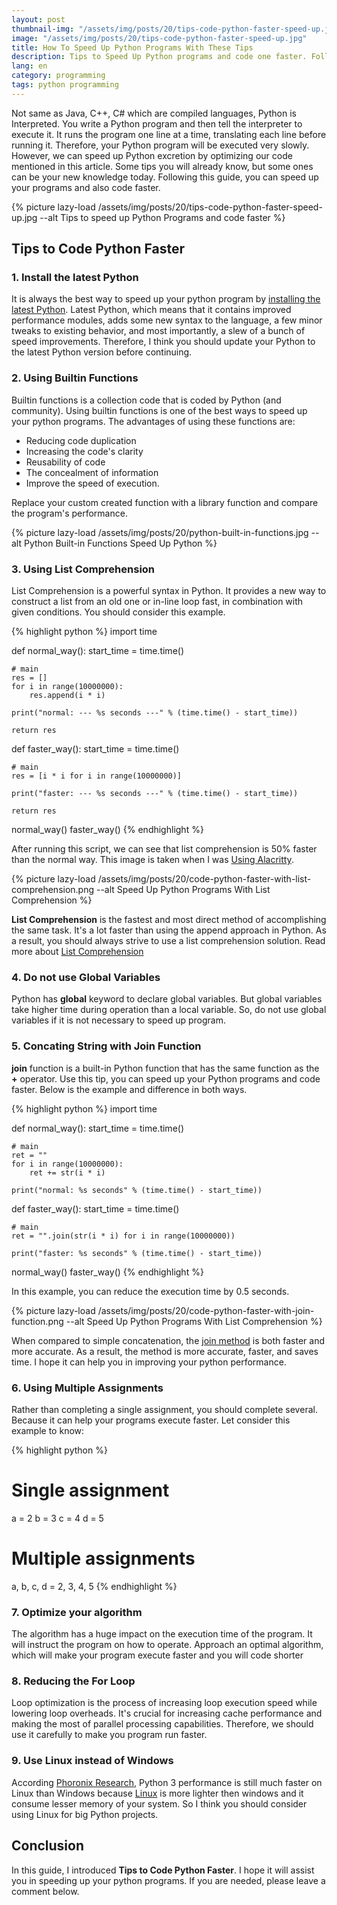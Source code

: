 ```yaml
---
layout: post
thumbnail-img: "/assets/img/posts/20/tips-code-python-faster-speed-up.jpg"
image: "/assets/img/posts/20/tips-code-python-faster-speed-up.jpg"
title: How To Speed Up Python Programs With These Tips
description: Tips to Speed Up Python programs and code one faster. Follow this guide, you can know some tips or tricks to improve performance. This is a step-by-step guide.
lang: en
category: programming
tags: python programming
---
```


Not same as Java, C++, C# which are compiled languages, Python is Interpreted. You write a Python program and then tell the interpreter to execute it. It runs the program one line at a time, translating each line before running it. Therefore, your Python program will be executed very slowly. However, we can speed up Python excretion by optimizing our code mentioned in this article. Some tips you will already know, but some ones can be your new knowledge today. Following this guide, you can speed up your programs and also code faster.

<div id="toc-post"></div>

{% picture lazy-load /assets/img/posts/20/tips-code-python-faster-speed-up.jpg --alt Tips to speed up Python Programs and code faster %} 

## Tips to Code Python Faster

### 1. Install the latest Python

It is always the best way to speed up your python program by [installing the latest Python](https://tgbao.me/install-python-ubuntu/). Latest Python, which means that it contains improved performance modules, adds some new syntax to the language, a few minor tweaks to existing behavior, and most importantly, a slew of a bunch of speed improvements. Therefore, I think you should update your Python to the latest Python version before continuing.

### 2. Using Builtin Functions

Builtin functions is a collection code that is coded by Python (and community). Using builtin functions is one of the best ways to speed up your python programs. The advantages of using these functions are:

- Reducing code duplication
- Increasing the code's clarity
- Reusability of code
- The concealment of information
- Improve the speed of execution.

Replace your custom created function with a library function and compare the program's performance.

{% picture lazy-load /assets/img/posts/20/python-built-in-functions.jpg --alt Python Built-in Functions Speed Up Python %} 

### 3. Using List Comprehension

List Comprehension is a powerful syntax in Python. It provides a new way to construct a list from an old one or in-line loop fast, in combination with given conditions. You should consider this example.

{% highlight python %}
import time


def normal_way():
    start_time = time.time()

    # main
    res = []
    for i in range(10000000):
        res.append(i * i)

    print("normal: --- %s seconds ---" % (time.time() - start_time))

    return res


def faster_way():
    start_time = time.time()

    # main
    res = [i * i for i in range(10000000)]

    print("faster: --- %s seconds ---" % (time.time() - start_time))

    return res


normal_way()
faster_way()
{% endhighlight %}

After running this script, we can see that list comprehension is 50% faster than the normal way. This image is taken when I was [Using Alacritty](https://tgbao.me/install-alacritty-terminal-emulator-ubuntu/).

{% picture lazy-load /assets/img/posts/20/code-python-faster-with-list-comprehension.png --alt Speed Up Python Programs With List Comprehension %} 

**List Comprehension** is the fastest and most direct method of accomplishing the same task. It's a lot faster than using the append approach in Python. As a result, you should always strive to use a list comprehension solution. Read more about [List Comprehension](https://docs.python.org/3/tutorial/datastructures.html#list-comprehensions)

### 4. Do not use Global Variables

Python has **global** keyword to declare global variables. But global variables take higher time during operation than a local variable. So, do not use global variables if it is not necessary to speed up program.

### 5. Concating String with Join Function

**join** function is a built-in Python function that has the same function as the **+** operator. Use this tip, you can speed up your Python programs and code faster. Below is the example and difference in both ways.

{% highlight python %}
import time


def normal_way():
    start_time = time.time()

    # main
    ret = ""
    for i in range(10000000):
        ret += str(i * i)

    print("normal: %s seconds" % (time.time() - start_time))


def faster_way():
    start_time = time.time()

    # main
    ret = "".join(str(i * i) for i in range(10000000))

    print("faster: %s seconds" % (time.time() - start_time))


normal_way()
faster_way()
{% endhighlight %}

In this example, you can reduce the execution time by 0.5 seconds.

{% picture lazy-load /assets/img/posts/20/code-python-faster-with-join-function.png --alt Speed Up Python Programs With List Comprehension %} 

When compared to simple concatenation, the [join method](https://python-reference.readthedocs.io/en/latest/docs/str/join.html) is both faster and more accurate. As a result, the method is more accurate, faster, and saves time. I hope it can help you in improving your python performance.

### 6. Using Multiple Assignments

Rather than completing a single assignment, you should complete several. Because it can help your programs execute faster. Let consider this example to know:

{% highlight python %}
# Single assignment
a = 2
b = 3
c = 4
d = 5

# Multiple assignments
a, b, c, d = 2, 3, 4, 5
{% endhighlight %}

### 7. Optimize your algorithm

The algorithm has a huge impact on the execution time of the program. It will instruct the program on how to operate. Approach an optimal algorithm, which will make your program execute faster and you will code shorter

### 8. Reducing the For Loop

Loop optimization is the process of increasing loop execution speed while lowering loop overheads. It's crucial for increasing cache performance and making the most of parallel processing capabilities. Therefore, we should use it carefully to make you program run faster.

### 9. Use Linux instead of Windows

According [Phoronix Research](https://www.phoronix.com/scan.php?page=article&item=ryzen3-windows-linux&num=8), Python 3 performance is still much faster on Linux than Windows because [Linux](https://tgbao.me/upgrade-to-ubuntu-21-10/) is more lighter then windows and it consume lesser memory of your system. So I think you should consider using Linux for big Python projects.

## Conclusion

In this guide, I introduced **Tips to Code Python Faster**. I hope it will assist you in speeding up your python programs. If you are needed, please leave a comment below.